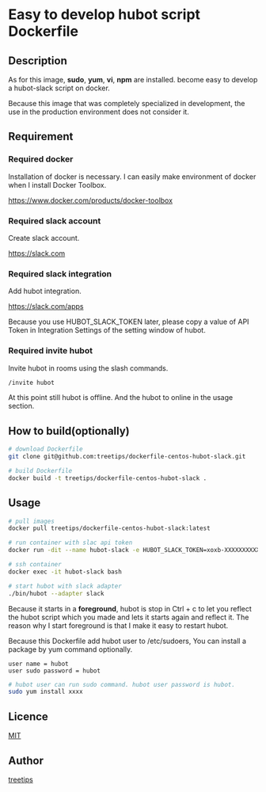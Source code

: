 Easy to develop hubot script Dockerfile
====

## Description

As for this image, **sudo**, **yum**, **vi**, **npm** are installed. become easy to develop a hubot-slack script on docker.

Because this image that was completely specialized in development, the use in the production environment does not consider it.

## Requirement

### Required docker

Installation of docker is necessary. I can easily make environment of docker when I install Docker Toolbox.

https://www.docker.com/products/docker-toolbox

### Required slack account

Create slack account.

https://slack.com

### Required slack integration

Add hubot integration.

https://slack.com/apps

Because you use HUBOT_SLACK_TOKEN later, please copy a value of API Token in Integration Settings of the setting window of hubot.

### Required invite hubot

Invite hubot in rooms using the slash commands.

```bash
/invite hubot
```

At this point still hubot is offline. And the hubot to online in the usage section.

## How to build(optionally)

```bash
# download Dockerfile
git clone git@github.com:treetips/dockerfile-centos-hubot-slack.git

# build Dockerfile
docker build -t treetips/dockerfile-centos-hubot-slack .
```

## Usage

```bash
# pull images
docker pull treetips/dockerfile-centos-hubot-slack:latest

# run container with slac api token
docker run -dit --name hubot-slack -e HUBOT_SLACK_TOKEN=xoxb-XXXXXXXXXXX-XXXXXXXXXXXXXXXXXXXXXXXX treetips/centos-hubot-slack:latest

# ssh container
docker exec -it hubot-slack bash

# start hubot with slack adapter
./bin/hubot --adapter slack
```

Because it starts in a **foreground**, hubot is stop in Ctrl + c to let you reflect the hubot script which you made and lets it starts again and reflect it. The reason why I start foreground is that I make it easy to restart hubot.

Because this Dockerfile add hubot user to /etc/sudoers, You can install a package by yum command optionally.

```
user name = hubot
user sudo password = hubot
```

```bash
# hubot user can run sudo command. hubot user password is hubot.
sudo yum install xxxx
```

## Licence

[MIT](https://github.com/tcnksm/tool/blob/master/LICENCE)

## Author

[treetips](https://github.com/treetips)
